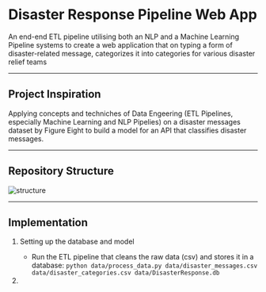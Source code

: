# Disaster Response Pipeline Web App
An end-end ETL pipeline utilising both an NLP and a Machine Learning Pipeline systems to create a web application that on typing a form of disaster-related message, categorizes it into categories for various disaster relief teams

-------

## Project Inspiration
Applying concepts and techniches of Data Engeering (ETL Pipelines, especially Machine Learning and NLP Pipelies) on a disaster messages dataset by Figure Eight to build a model for an API that classifies disaster messages.

------

## Repository Structure
![structure](https://user-images.githubusercontent.com/34100245/87125302-e4130480-c2a7-11ea-856d-68cd8de12cf0.PNG)

------

## Implementation
1. Setting up the database and model
   - Run the ETL pipeline that cleans the raw data (csv) and stores it in a database: ```python data/process_data.py data/disaster_messages.csv data/disaster_categories.csv data/DisasterResponse.db ```

2. 
